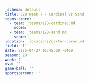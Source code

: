 ```yaml
---
_schema: default
title: S28 Week 7 - Cardinal vs Sand
teams-score:
  - team: _teams/s28-cardinal.md
    score:
  - team: _teams/s28-sand.md
    score:
location: _locations/carter-baron.md
field: '1'
date: 2025-04-27 10:45:00 -0400
season: 28
week: 7
mvp: ''
game-ball: ''
sportsperson: ''
---
```

